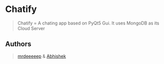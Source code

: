 # Chatify

> Chatify = A chating app based on PyQt5 Gui. It uses MongoDB as its Cloud Server

## Authors

> [mrdeeeeep](https://github.com/mrdeeeeep) & [Abhishek](https://github.com/Abhishek10351)

